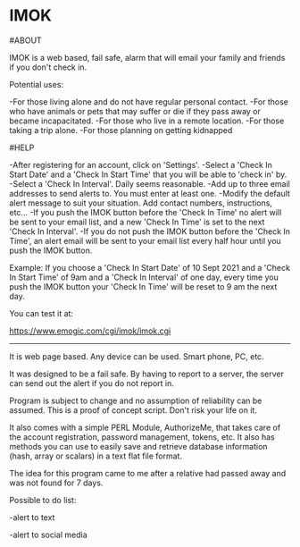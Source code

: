 # IMOK

#ABOUT

IMOK is a web based, fail safe, alarm that will email your family and friends if you don't check in.

Potential uses:

-For those living alone and do not have regular personal contact.
-For those who have animals or pets that may suffer or die if they pass away or became incapacitated.
-For those who live in a remote location.
-For those taking a trip alone.
-For those planning on getting kidnapped

#HELP

-After registering for an account, click on 'Settings'.
-Select a 'Check In Start Date' and a 'Check In Start Time' that you will be able to 'check in' by. 
-Select a 'Check In Interval'. Daily seems reasonable. 
-Add up to three email addresses to send alerts to. You must enter at least one.
-Modify the default alert message to suit your situation. Add contact numbers, instructions, etc...
-If you push the IMOK button before the 'Check In Time' no alert will be sent to your email list, and a new 'Check In Time' is set to the next 'Check In Interval'. 
-If you do not push the IMOK button before the 'Check In Time', an alert email will be sent to your email list every half hour until you push the IMOK button.

Example: If you choose a 'Check In Start Date' of 10 Sept 2021 and a 'Check In Start Time' of 9am and a 'Check In Interval' of one day, every time you push the IMOK button your  'Check In Time' will be reset to 9 am the next day.

You can test it at:

https://www.emogic.com/cgi/imok/imok.cgi

-------------------------------------

It is web page based. Any device can be used. Smart phone, PC, etc.

It was designed to be a fail safe. By having to report to a server, the server can send out the alert if you do not report in.

Program is subject to change and no assumption of reliability can be assumed.
This is a proof of concept script. Don't risk your life on it.

It also comes with a simple PERL Module, AuthorizeMe, that takes care of the account registration, password management, tokens, etc.
It also has methods you can use to easily save and retrieve database information (hash, array or scalars) in a text flat file format.

The idea for this program came to me after a relative had passed away and was not found for 7 days.

Possible to do list:

-alert to text

-alert to social media
